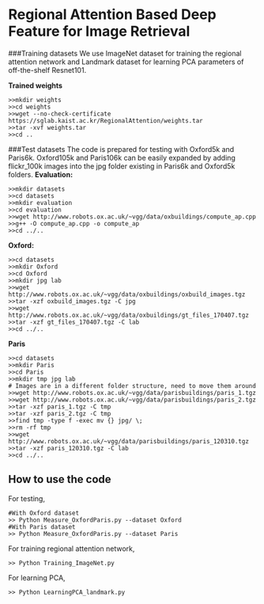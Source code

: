 # Regional Attention Based Deep Feature for Image Retrieval


###Training datasets 
We use ImageNet dataset for training the regional attention network and Landmark dataset for learning PCA parameters of off-the-shelf Resnet101. 

**Trained weights**
```
>>mkdir weights
>>cd weights
>>wget --no-check-certificate https://sglab.kaist.ac.kr/RegionalAttention/weights.tar
>>tar -xvf weights.tar
>>cd ..
```


###Test datasets
The code is prepared for testing with Oxford5k and Paris6k. 
Oxford105k and Paris106k can be easily expanded by adding flickr_100k images into the jpg folder existing in Paris6k and Oxford5k folders. 
**Evaluation:**
```
>>mkdir datasets
>>cd datasets
>>mkdir evaluation
>>cd evaluation
>>wget http://www.robots.ox.ac.uk/~vgg/data/oxbuildings/compute_ap.cpp
>>g++ -O compute_ap.cpp -o compute_ap
>>cd ../..
```

**Oxford:**
```
>>cd datasets
>>mkdir Oxford
>>cd Oxford
>>mkdir jpg lab
>>wget http://www.robots.ox.ac.uk/~vgg/data/oxbuildings/oxbuild_images.tgz
>>tar -xzf oxbuild_images.tgz -C jpg
>>wget http://www.robots.ox.ac.uk/~vgg/data/oxbuildings/gt_files_170407.tgz
>>tar -xzf gt_files_170407.tgz -C lab
>>cd ../..
```

**Paris**
```
>>cd datasets
>>mkdir Paris
>>cd Paris
>>mkdir tmp jpg lab
# Images are in a different folder structure, need to move them around
>>wget http://www.robots.ox.ac.uk/~vgg/data/parisbuildings/paris_1.tgz
>>wget http://www.robots.ox.ac.uk/~vgg/data/parisbuildings/paris_2.tgz
>>tar -xzf paris_1.tgz -C tmp
>>tar -xzf paris_2.tgz -C tmp
>>find tmp -type f -exec mv {} jpg/ \;
>>rm -rf tmp
>>wget http://www.robots.ox.ac.uk/~vgg/data/parisbuildings/paris_120310.tgz
>>tar -xzf paris_120310.tgz -C lab
>>cd ../..
```

How to use the code
--------------------------------------------------------------------------------------------------
For testing, 
```
#With Oxford dataset
>> Python Measure_OxfordParis.py --dataset Oxford
#With Paris dataset
>> Python Measure_OxfordParis.py --dataset Paris
```
For training regional attention network,
```
>> Python Training_ImageNet.py
```
For learning PCA,
```
>> Python LearningPCA_landmark.py
```
